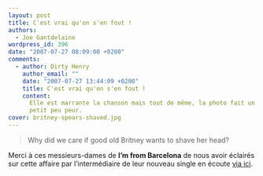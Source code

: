 ```yaml
---
layout: post
title: C'est vrai qu'on s'en fout !
authors:
  - Joe Gantdelaine
wordpress_id: 396
date: "2007-07-27 08:09:00 +0200"
comments:
  - author: Dirty Henry
    author_email: ""
    date: "2007-07-27 13:44:09 +0200"
    title: C'est vrai qu'on s'en fout !
    content:
      Elle est marrante la chanson mais tout de même, la photo fait un tout
      petit peu peur.
cover: britney-spears-shaved.jpg
---
```


> Why did we care if good old Britney wants to shave her head?

Merci à ces messieurs-dames de **I’m from Barcelona** de nous avoir éclairés sur
cette affaire par l’intermédiaire de leur nouveau single en écoute [via ici][1].

[1]:
  https://www.stereogum.com/5565/im_from_barcelona_pen_their_ode_to_britney_spears/news/
